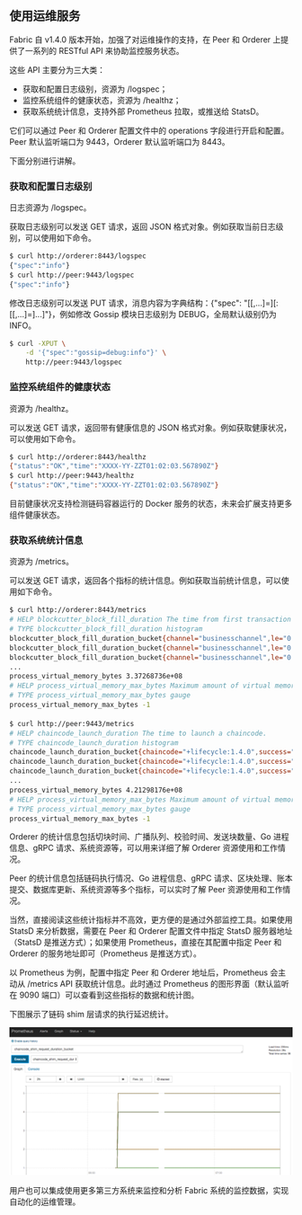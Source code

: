 ## 使用运维服务

Fabric 自 v1.4.0 版本开始，加强了对运维操作的支持，在 Peer 和 Orderer 上提供了一系列的 RESTful API 来协助监控服务状态。

这些 API 主要分为三大类：

* 获取和配置日志级别，资源为 /logspec；
* 监控系统组件的健康状态，资源为 /healthz；
* 获取系统统计信息，支持外部 Prometheus 拉取，或推送给 StatsD。

它们可以通过 Peer 和 Orderer 配置文件中的 operations 字段进行开启和配置。Peer 默认监听端口为 9443，Orderer 默认监听端口为 8443。

下面分别进行讲解。

### 获取和配置日志级别

日志资源为 /logspec。

获取日志级别可以发送 GET 请求，返回 JSON 格式对象。例如获取当前日志级别，可以使用如下命令。

```bash
$ curl http://orderer:8443/logspec
{"spec":"info"}
$ curl http://peer:9443/logspec
{"spec":"info"}
```

修改日志级别可以发送 PUT 请求，消息内容为字典结构：{"spec": "[<logger>[,<logger>...]=]<level>[:[<logger>[,<logger>...]=]<level>...]"}，例如修改 Gossip 模块日志级别为 DEBUG，全局默认级别仍为 INFO。

```bash
$ curl -XPUT \
	-d '{"spec":"gossip=debug:info"}' \
	http://peer:9443/logspec
```

### 监控系统组件的健康状态

资源为 /healthz。

可以发送 GET 请求，返回带有健康信息的 JSON 格式对象。例如获取健康状况，可以使用如下命令。

```bash
$ curl http://orderer:8443/healthz
{"status":"OK","time":"XXXX-YY-ZZT01:02:03.567890Z"}
$ curl http://peer:9443/healthz
{"status":"OK","time":"XXXX-YY-ZZT01:02:03.567890Z"}
```

目前健康状况支持检测链码容器运行的 Docker 服务的状态，未来会扩展支持更多组件健康状态。

### 获取系统统计信息

资源为 /metrics。

可以发送 GET 请求，返回各个指标的统计信息。例如获取当前统计信息，可以使用如下命令。

```bash
$ curl http://orderer:8443/metrics
# HELP blockcutter_block_fill_duration The time from first transaction enqueing to the block being cut in seconds.
# TYPE blockcutter_block_fill_duration histogram
blockcutter_block_fill_duration_bucket{channel="businesschannel",le="0.005"} 0
blockcutter_block_fill_duration_bucket{channel="businesschannel",le="0.01"} 0
blockcutter_block_fill_duration_bucket{channel="businesschannel",le="0.025"} 0
...
process_virtual_memory_bytes 3.37268736e+08
# HELP process_virtual_memory_max_bytes Maximum amount of virtual memory available in bytes.
# TYPE process_virtual_memory_max_bytes gauge
process_virtual_memory_max_bytes -1

$ curl http://peer:9443/metrics
# HELP chaincode_launch_duration The time to launch a chaincode.
# TYPE chaincode_launch_duration histogram
chaincode_launch_duration_bucket{chaincode="+lifecycle:1.4.0",success="true",le="0.005"} 1
chaincode_launch_duration_bucket{chaincode="+lifecycle:1.4.0",success="true",le="0.01"} 1
chaincode_launch_duration_bucket{chaincode="+lifecycle:1.4.0",success="true",le="0.025"} 1
...
process_virtual_memory_bytes 4.21298176e+08
# HELP process_virtual_memory_max_bytes Maximum amount of virtual memory available in bytes.
# TYPE process_virtual_memory_max_bytes gauge
process_virtual_memory_max_bytes -1
```

Orderer 的统计信息包括切块时间、广播队列、校验时间、发送块数量、Go 进程信息、gRPC 请求、系统资源等，可以用来详细了解 Orderer 资源使用和工作情况。

Peer 的统计信息包括链码执行情况、Go 进程信息、gRPC 请求、区块处理、账本提交、数据库更新、系统资源等多个指标，可以实时了解 Peer 资源使用和工作情况。

当然，直接阅读这些统计指标并不高效，更方便的是通过外部监控工具。如果使用 StatsD 来分析数据，需要在 Peer 和 Orderer 配置文件中指定 StatsD 服务器地址（StatsD 是推送方式）；如果使用 Prometheus，直接在其配置中指定 Peer 和 Orderer 的服务地址即可（Prometheus 是推送方式）。

以 Prometheus 为例，配置中指定 Peer 和 Orderer 地址后，Prometheus 会主动从 /metrics API 获取统计信息。此时通过 Prometheus 的图形界面（默认监听在 9090 端口）可以查看到这些指标的数据和统计图。

下图展示了链码 shim 层请求的执行延迟统计。

![使用 prometheus 监控 Fabric 网络](_images/prometheus.png)

用户也可以集成使用更多第三方系统来监控和分析 Fabric 系统的监控数据，实现自动化的运维管理。